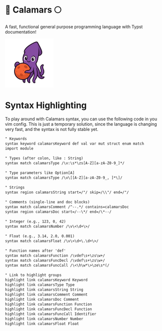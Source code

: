# 🐙 Calamars 🌕

A fast, functional general purpose programming language with Typst documentation!

<img src="./docs/calamars.png" alt="Calamars Mascot" height="160">

# Syntax Highlighting

To play around with Calamars syntax, you can use the following code in you vim config.
This is just a temporary solution, since the language is changing very fast, and the syntax is
not fully stable yet.

```vim
" Keywords
syntax keyword calamarsKeyword def val var mut struct enum match import module

" Types (after colon, like : String)
syntax match calamarsType /\v:\s*\zs[A-Z][a-zA-Z0-9_]*/

" Type parameters like Option[A]
syntax match calamarsType /\v\[[A-Z][a-zA-Z0-9_, ]*\]/

" Strings
syntax region calamarsString start=/"/ skip=/\\"/ end=/"/

" Comments (single-line and doc blocks)
syntax match calamarsComment /^--.*/ contains=calamarsDoc
syntax region calamarsDoc start=/--\*/ end=/\*--/

" Integer (e.g., 123, 0, 42)
syntax match calamarsNumber /\v\<\d+\>/

" Float (e.g., 3.14, 2.0, 0.001)
syntax match calamarsFloat /\v\<\d+\.\d+\>/

" Function names after 'def'
syntax match calamarsFunction /\vdef\s+\zs\w+/
syntax match calamarsFuncDecl /\vdef\s+\zs\w+/
syntax match calamarsFuncCall /\<\h\w*\>\ze\s*(/

" Link to highlight groups
highlight link calamarsKeyword Keyword
highlight link calamarsType Type
highlight link calamarsString String
highlight link calamarsComment Comment
highlight link calamarsDoc Comment
highlight link calamarsFunction Function
highlight link calamarsFuncDecl Function
highlight link calamarsFuncCall Identifier
highlight link calamarsNumber Number
highlight link calamarsFloat Float
```

